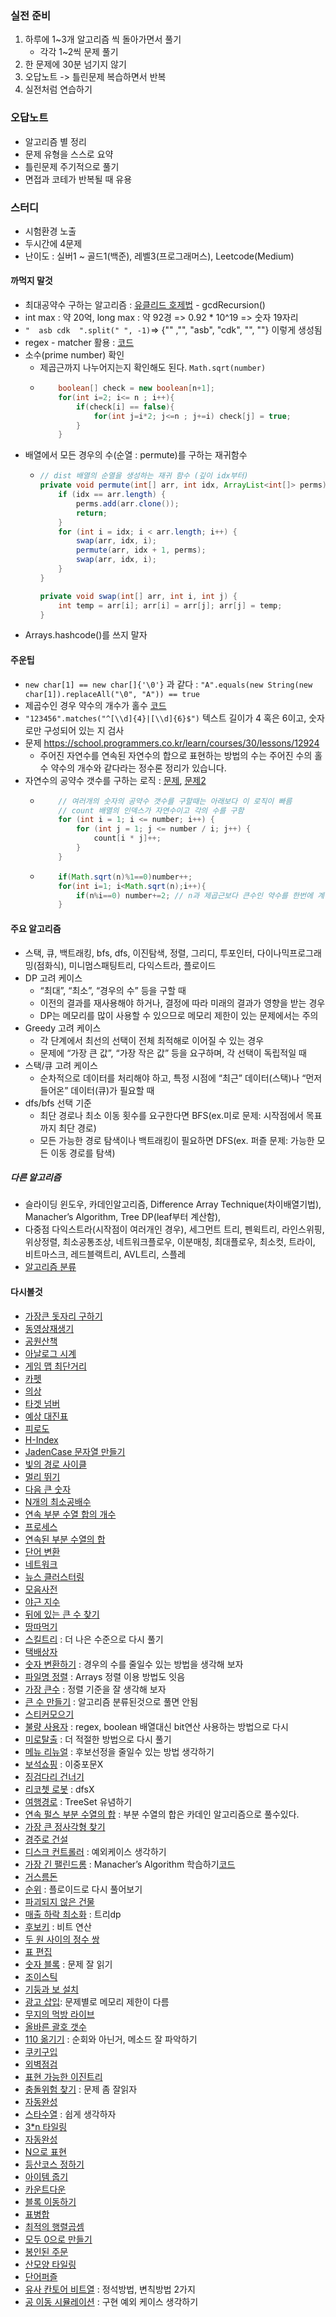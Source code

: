 ### 실전 준비
1. 하루에 1~3개 알고리즘 씩 돌아가면서 풀기
   - 각각 1~2씩 문제 풀기
2. 한 문제에 30분 넘기지 않기
3. 오답노트 -> 틀린문제 복습하면서 반복
4. 실전처럼 연습하기


### 오답노트
- 알고리즘 별 정리
- 문제 유형을 스스로 요약
- 틀린문제 주기적으로 풀기
- 면접과 코테가 반복될 때 유용


### 스터디
- 시험환경 노출
- 두시간에 4문제
- 난이도 : 실버1 ~ 골드1(백준), 레벨3(프로그래머스), Leetcode(Medium)


#### 까먹지 말것
- 최대공약수 구하는 알고리즘 : [유클리드 호제법](./programmers/lv0/AdditionOfFractions.java) - gcdRecursion()
- int max : 약 20억, long max : 약 92경 => 0.92 * 10^19 => 숫자 19자리
- ```"  asb cdk  ".split(" ", -1)```=> {"" ,"", "asb", "cdk", "", ""} 이렇게 생성됨
- regex - matcher 활용 : [코드](./programmers/lv2/JadenCaseString.java)
- 소수(prime number) 확인
    - 제곱근까지 나누어지는지 확인해도 된다. ```Math.sqrt(number)```
  - ```java
        boolean[] check = new boolean[n+1];
        for(int i=2; i<= n ; i++){
            if(check[i] == false){
                for(int j=i*2; j<=n ; j+=i) check[j] = true;
            }
        }
    ```
- 배열에서 모든 경우의 수(순열 : permute)를 구하는 재귀함수
  - ```java
    // dist 배열의 순열을 생성하는 재귀 함수 (깊이 idx부터)
    private void permute(int[] arr, int idx, ArrayList<int[]> perms) {
        if (idx == arr.length) {
            perms.add(arr.clone());
            return;
        }
        for (int i = idx; i < arr.length; i++) {
            swap(arr, idx, i);
            permute(arr, idx + 1, perms);
            swap(arr, idx, i);
        }
    }

    private void swap(int[] arr, int i, int j) {
        int temp = arr[i]; arr[i] = arr[j]; arr[j] = temp;
    }
    ```
- Arrays.hashcode()를 쓰지 말자


#### 주운팁
- ```new char[1] == new char[]{'\0'}``` 과 같다 : ```"A".equals(new String(new char[1]).replaceAll("\0", "A")) == true```
- 제곱수인 경우 약수의 개수가 홀수 [코드](./programmers/lv1/TheNumberAndAdditionOfDivisors.java)
- ``` "123456".matches("^[\\d]{4}|[\\d]{6}$") ``` 텍스트 길이가 4 혹은 6이고, 숫자로만 구성되어 있는 지 검사 
- 문제 https://school.programmers.co.kr/learn/courses/30/lessons/12924
  - 주어진 자연수를 연속된 자연수의 합으로 표현하는 방법의 수는 주어진 수의 홀수 약수의 개수와 같다라는 정수론 정리가 있습니다.
- 자연수의 공약수 갯수를 구하는 로직 : [문제](https://school.programmers.co.kr/learn/courses/30/lessons/136798), [문제2](./programmers/lv3/MemorizingBigMultiplicationTable.java)
  - ```java
        // 여러개의 숫자의 공약수 갯수를 구할때는 아래보다 이 로직이 빠름
        // count 배열의 인덱스가 자연수이고 각의 수를 구함
        for (int i = 1; i <= number; i++) {
            for (int j = 1; j <= number / i; j++) {
                count[i * j]++;
            }
        }
    ```
  - ```java
        if(Math.sqrt(n)%1==0)number++;
        for(int i=1; i<Math.sqrt(n);i++){
            if(n%i==0) number+=2; // n과 제곱근보다 큰수인 약수를 한번에 계산
        }
    ```
    
#### 주요 알고리즘
- 스택, 큐, 백트래킹, bfs, dfs, 이진탐색, 정렬, 그리디, 투포인터, 다이나믹프로그래밍(점화식), 미니멈스패팅트리, 다익스트라, 플로이드
- DP 고려 케이스
  - “최대”, “최소”, “경우의 수” 등을 구할 때
  - 이전의 결과를 재사용해야 하거나, 결정에 따라 미래의 결과가 영향을 받는 경우
  - DP는 메모리를 많이 사용할 수 있으므로 메모리 제한이 있는 문제에서는 주의
- Greedy 고려 케이스
  - 각 단계에서 최선의 선택이 전체 최적해로 이어질 수 있는 경우
  - 문제에 “가장 큰 값”, “가장 작은 값” 등을 요구하며, 각 선택이 독립적일 때
- 스택/큐 고려 케이스
  - 순차적으로 데이터를 처리해야 하고, 특정 시점에 “최근” 데이터(스택)나 “먼저 들어온” 데이터(큐)가 필요할 때
- dfs/bfs 선택 기준
  - 최단 경로나 최소 이동 횟수를 요구한다면 BFS(ex.미로 문제: 시작점에서 목표까지 최단 경로)
  - 모든 가능한 경로 탐색이나 백트래킹이 필요하면 DFS(ex. 퍼즐 문제: 가능한 모든 이동 경로를 탐색)

##### 다른 알고리즘
- 슬라이딩 윈도우, 카데인알고리즘, Difference Array Technique(차이배열기법), Manacher’s Algorithm, Tree DP(leaf부터 계산함), 
- 다중점 다익스트라(시작점이 여러개인 경우), 세그먼트 트리, 펜윅트리, 라인스위핑, 위상정렬, 최소공통조상, 네트워크플로우, 이분매칭, 최대플로우, 최소컷, 트라이, 비트마스크, 레드블랙트리, AVL트리, 스플레
- [알고리즘 분류](https://www.acmicpc.net/problem/tags)

#### 다시볼것
- [가장큰 돗자리 구하기](./programmers/lv1/PCCE10Park.java)
- [동영상재생기](./programmers/lv1/PCCP1VideoPlayer.java)
- [공원산책](./programmers/lv1/WalkInThePark.java)
- [아날로그 시계](./programmers/lv2/AnalogClock.java)
- [게임 맵 최단거리](./programmers/lv2/BfsGameMapShortestDistance.java)
- [카펫](./programmers/lv2/Carpet.java)
- [의상](./programmers/lv2/Clothes.java)
- [타겟 넘버](./programmers/lv2/DfsTargetNumber.java)
- [예상 대진표](./programmers/lv2/EstimatedMatchSheet.java)
- [피로도](./programmers/lv2/FatigueLevel.java)
- [H-Index](./programmers/lv2/HIndex.java)
- [JadenCase 문자열 만들기](./programmers/lv2/JadenCaseString.java)
- [빛의 경로 사이클](./programmers/lv2/LightPathCycle.java)
- [멀리 뛰기](./programmers/lv2/LongJump.java)
- [다음 큰 숫자](./programmers/lv2/NextBigNumber.java)
- [N개의 최소공배수](./programmers/lv2/NLeastCommonMultiple.java)
- [연속 부분 수열 합의 개수](./programmers/lv2/NumberOfConsecutivePartialSequenceSums.java)
- [프로세스](./programmers/lv2/Process.java)
- [연속된 부분 수열의 합](./programmers/lv2/SumOfConsecutiveSubsequences.java)
- [단어 변환](./programmers/lv3/BfsCountingWordConversion.java)
- [네트워크](./programmers/lv3/BfsNetwork.java)
- [뉴스 클러스터링](./programmers/lv2/KakaoNewsClustering.java)
- [모음사전](./programmers/lv2/VowelDictionary.java)
- [야근 지수](./programmers/lv3/IndexOvertimeWork.java)
- [뒤에 있는 큰 수 찾기](./programmers/lv2/FindLargeNumberBehind.java)
- [땅따먹기](./programmers/lv2/Hopscotch.java)
- [스킬트리](https://school.programmers.co.kr/learn/courses/30/lessons/49993) : 더 나은 수준으로 다시 풀기
- [택배상자](https://school.programmers.co.kr/learn/courses/30/lessons/131704)
- [숫자 변환하기](https://school.programmers.co.kr/learn/courses/30/lessons/154538) : 경우의 수를 줄일수 있는 방법을 생각해 보자
- [파일명 정렬](./programmers/lv2/KakaoSortFileNames.java) : Arrays 정렬 이용 방법도 잇음
- [가장 큰수](./programmers/lv2/LargestNumber.java) : 정렬 기준을 잘 생각해 보자
- [큰 수 만들기](./programmers/lv2/MakeBigNumber.java) : 알고리즘 분류된것으로 풀면 안됨
- [스티커모으기](https://school.programmers.co.kr/learn/courses/30/lessons/12971)
- [불량 사용자](https://school.programmers.co.kr/learn/courses/30/lessons/64064) : regex, boolean 배열대신 bit연산 사용하는 방법으로 다시
- [미로탈출](https://school.programmers.co.kr/learn/courses/30/lessons/159993) : 더 적절한 방법으로 다시 풀기
- [메뉴 리뉴얼](./programmers/lv2/KaKaoMenuRenewal.java) : 후보선정을 줄일수 있는 방법 생각하기
- [보석쇼핑](https://school.programmers.co.kr/learn/courses/30/lessons/67258) : 이중포문X
- [징검다리 건너기](https://school.programmers.co.kr/learn/courses/30/lessons/64062)
- [리코쳇 로봇](https://school.programmers.co.kr/learn/courses/30/lessons/169199) : dfsX
- [여행경로](./programmers/lv3/TravelRoute.java) : TreeSet 유념하기
- [연속 펄스 부분 수열의 합](https://school.programmers.co.kr/learn/courses/30/lessons/161988) : 부분 수열의 합은 카데인 알고리즘으로 풀수있다.
- [가장 큰 정사각형 찾기](https://school.programmers.co.kr/learn/courses/30/lessons/12905)
- [경주로 건설](https://school.programmers.co.kr/learn/courses/30/lessons/67259)
- [디스크 컨트롤러](https://school.programmers.co.kr/learn/courses/30/lessons/42627) : 예외케이스 생각하기
- [가장 긴 팰린드롬](https://school.programmers.co.kr/learn/courses/30/lessons/12904) : Manacher’s Algorithm 학습하기[코드](./programmers/lv3/LongestPalindrome.java)
- [거스름돈](https://school.programmers.co.kr/learn/courses/30/lessons/12907)
- [순위](https://school.programmers.co.kr/learn/courses/30/lessons/49191) : 플로이드로 다시 풀어보기
- [파괴되지 않은 건물](https://school.programmers.co.kr/learn/courses/30/lessons/92344)
- [매출 하락 최소화](https://school.programmers.co.kr/learn/courses/30/lessons/72416) : 트리dp
- [후보키](./programmers/lv2/KaKaoCandidateKey.java) : 비트 연산
- [두 원 사이의 정수 쌍](https://school.programmers.co.kr/learn/courses/30/lessons/181187)
- [표 편집](./programmers/lv3/KaKaoEditTable.java)
- [숫자 블록](https://school.programmers.co.kr/learn/courses/30/lessons/12923) : 문제 잘 읽기
- [조이스틱](https://school.programmers.co.kr/learn/courses/30/lessons/42860)
- [기둥과 보 설치](./programmers/lv3/KaKaoInstallationPillarBeam.java)
- [광고 삽입](https://school.programmers.co.kr/learn/courses/30/lessons/72414): 문제별로 메모리 제한이 다름
- [무지의 먹방 라이브](https://school.programmers.co.kr/learn/courses/30/lessons/42891)
- [올바른 괄호 갯수](https://school.programmers.co.kr/learn/courses/30/lessons/12929)
- [110 옮기기](./programmers/lv3/Move110.java) : 순회와 아닌거, 메소드 잘 파악하기
- [쿠키구입](https://school.programmers.co.kr/learn/courses/30/lessons/49995)
- [외벽점검](./programmers/lv3/KakaoCheckExteriorWall.java)
- [표현 가능한 이진트리](./programmers/lv3/KakaoExpressableBinaryTree.java)
- [충돌위험 찾기](https://school.programmers.co.kr/learn/courses/30/lessons/340211) : 문제 좀 잘읽자
- [자동완성](./programmers/lv4/KaKaoAutocomplete.java)
- [스타수열](https://school.programmers.co.kr/learn/courses/30/lessons/70130) : 쉽게 생각하자
- [3*n 타일링](https://school.programmers.co.kr/learn/courses/30/lessons/12902)
- [자동완성](./programmers/lv4/KaKaoAutocomplete.java)
- [N으로 표현](./programmers/lv4/ExpressedN.java)
- [등산코스 정하기](https://school.programmers.co.kr/learn/courses/30/lessons/118669)
- [아이템 줍기](./programmers/lv3/PickingUpItems.java)
- [카운트다운](https://school.programmers.co.kr/learn/courses/30/lessons/131129)
- [블록 이동하기](./programmers/lv3/KaKaoMovingBlock.java)
- [표병합](./programmers/lv3/KaKaoMergeTable.java)
- [최적의 행렬곱셈](./programmers/lv3/OptimalMatrixMultiplication.java)
- [모두 0으로 만들기](./programmers/lv3/MakingAllZero.java)
- [봉인된 주문](./programmers/lv3/SealedSpell.java)
- [산모양 타일링](./programmers/lv3/MountainShapeTiling.java)
- [단어퍼즐](./programmers/lv4/WordPuzzle.java)
- [유사 칸토어 비트열](./programmers/lv2/AnalogousCantorSet.java) : 정석방법, 변칙방법 2가지
- [공 이동 시뮬레이션](./programmers/lv3/BallMovementSimulation.java) : 구현 예외 케이스 생각하기
